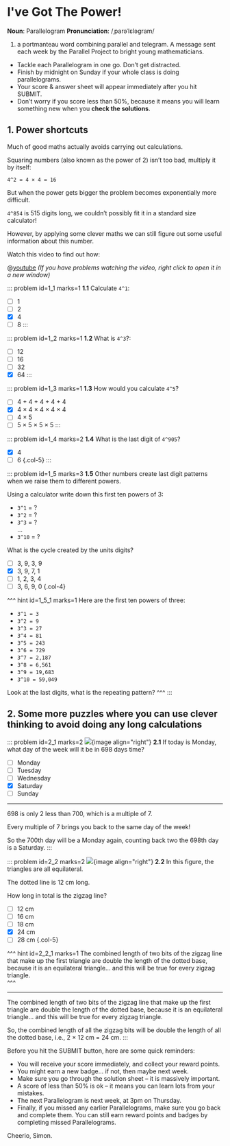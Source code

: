 # I've Got The Power!

<div class="dictionary">

__Noun__: Parallelogram
__Pronunciation__: /ˌparəˈlɛləɡram/

1. a portmanteau word combining parallel and telegram. A message sent each
week by the Parallel Project to bright young mathematicians.

</div>

*	Tackle each Parallelogram in one go. Don’t get distracted.
*	Finish by midnight on Sunday if your whole class is doing parallelograms.
*	Your score & answer sheet will appear immediately after you hit SUBMIT.
*	Don’t worry if you score less than 50%, because it means you will learn something new when you __check the solutions__.


## 1. Power shortcuts

Much of good maths actually avoids carrying out calculations.  

Squaring numbers (also known as the power of 2) isn’t too bad, multiply it by itself:  

`4^2 = 4 × 4 = 16`  

But when the power gets bigger the problem becomes exponentially more difficult.  

`4^854` is 515 digits long, we couldn’t possibly fit it in a standard size calculator!  

However, by applying some clever maths we can still figure out some useful information about this number.  

Watch this video to find out how:

@[youtube](q1VRIHhGOzc?rel=0) _(If you have problems watching the video, right click to open it in a new window)_

::: problem id=1_1 marks=1
__1.1__ Calculate `4^1`:

* [ ] 1  
* [ ] 2  
* [x] 4  
* [ ] 8
:::

::: problem id=1_2 marks=1
__1.2__ What is `4^3`?:

* [ ] 12  
* [ ] 16  
* [ ] 32  
* [x] 64
:::

::: problem id=1_3 marks=1
__1.3__ How would you calculate `4^5`?

* [ ] 4 + 4 + 4 + 4 + 4  
* [x] 4 × 4 × 4 × 4 × 4  
* [ ] 4 × 5  
* [ ] 5 × 5 × 5 × 5
:::

::: problem id=1_4 marks=2
__1.4__ What is the last digit of `4^905`?

* [x] 4
* [ ] 6
{.col-5}
:::

::: problem id=1_5 marks=3
__1.5__ Other numbers create last digit patterns when we raise them to different powers.  

Using a calculator write down this first ten powers of 3:  

* `3^1` = ?  
* `3^2` = ?  
* `3^3` = ?  
...
* `3^10` = ?  

What is the cycle created by the units digits?  

* [ ] 3, 9, 3, 9 
* [x] 3, 9, 7, 1
* [ ] 1, 2, 3, 4
* [ ] 3, 6, 9, 0
{.col-4}

^^^ hint id=1_5_1 marks=1
Here are the first ten powers of three:

* `3^1 = 3`
* `3^2 = 9`
* `3^3 = 27`
* `3^4 = 81`
* `3^5 = 243`
* `3^6 = 729`
* `3^7 = 2,187`
* `3^8 = 6,561`
* `3^9 = 19,683`
* `3^10 = 59,049`

Look at the last digits, what is the repeating pattern?
^^^
:::


## 2. Some more puzzles where you can use clever thinking to avoid doing any long calculations

::: problem id=2_1 marks=2
![](/resources/6-41-ive-got-the-power/2-1-calendar.jpg){image align="right"}
__2.1__ If today is Monday, what day of the week will it be in 698 days time? 

* [ ] Monday
* [ ] Tuesday
* [ ] Wednesday
* [x] Saturday
* [ ] Sunday

---

698 is only 2 less than 700, which is a multiple of 7.  

Every multiple of 7 brings you back to the same day of the week!  

So the 700th day will be a Monday again, counting back two the 698th day is a Saturday.
:::

::: problem id=2_2 marks=2
![](/resources/6-41-ive-got-the-power/2-2-zigzag.jpg){image align="right"}
__2.2__ In this figure, the triangles are all equilateral.  

The dotted line is 12 cm long.  

How long in total is the zigzag line?

* [ ] 12 cm
* [ ] 16 cm
* [ ] 18 cm
* [x] 24 cm
* [ ] 28 cm
{.col-5}

^^^ hint id=2_2_1 marks=1
The combined length of two bits of the zigzag line that make up the first triangle are double the length of the dotted base, because it is an equilateral triangle... and this will be true for every zigzag triangle.  
^^^

---

The combined length of two bits of the zigzag line that make up the first triangle are double the length of the dotted base, because it is an equilateral triangle... and this will be true for every zigzag triangle.  

So, the combined length of all the zigzag bits will be double the length of all the dotted base, i.e., 2 × 12 cm = 24 cm.
:::


Before you hit the SUBMIT button, here are some quick reminders:

*	You will receive your score immediately, and collect your reward points.
*	You might earn a new badge... if not, then maybe next week.
*	Make sure you go through the solution sheet – it is massively important.
*	A score of less than 50% is ok – it means you can learn lots from your mistakes.
*	The next Parallelogram is next week, at 3pm on Thursday.
*	Finally, if you missed any earlier Parallelograms, make sure you go back and complete them. You can still earn reward points and badges by completing missed Parallelograms.

Cheerio,
Simon.